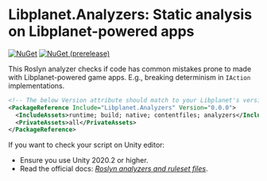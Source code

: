 Libplanet.Analyzers: Static analysis on Libplanet-powered apps
==============================================================

[![NuGet][nuget-badge]][NuGet]
[![NuGet (prerelease)][nuget-prerelease-badge]][NuGet]

This Roslyn analyzer checks if code has common mistakes prone to made with
Libplanet-powered game apps.  E.g., breaking determinism in `IAction`
implementations.

~~~~ xml
<!-- The below Version attribute should match to your Libplanet's version. -->
<PackageReference Include="Libplanet.Analyzers" Version="0.0.0">
  <IncludeAssets>runtime; build; native; contentfiles; analyzers</IncludeAssets>
  <PrivateAssets>all</PrivateAssets>
</PackageReference>
~~~~

If you want to check your script on Unity editor:

 -  Ensure you use Unity 2020.2 or higher.
 -  Read the official docs: [*Roslyn analyzers and ruleset files*][1].

[NuGet]: https://www.nuget.org/packages/Libplanet.Analyzers/
[nuget-badge]: https://img.shields.io/nuget/v/Libplanet.Analyzers.svg?style=flat
[nuget-prerelease-badge]: https://img.shields.io/nuget/vpre/Libplanet.Analyzers.svg?style=flat
[1]: https://docs.unity3d.com/2020.2/Documentation/Manual/roslyn-analyzers.html
